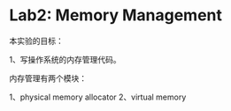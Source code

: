 # Lab2: Memory Management

本实验的目标：

1、写操作系统的内存管理代码。

内存管理有两个模块：

1、physical memory allocator
2、virtual memory

